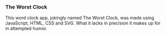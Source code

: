 ### The Worst Clock  

This word clock app, jokingly named The Worst Clock, was made using JavaScript, HTML, CSS and SVG. What it lacks in precision it makes up for in attempted humor. 